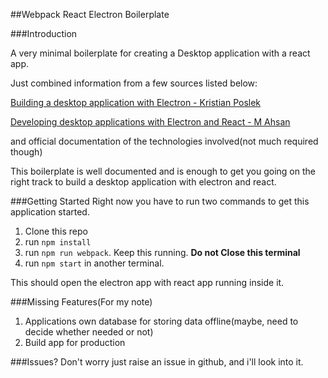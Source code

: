 ##Webpack React Electron Boilerplate

###Introduction

A very minimal boilerplate for creating a Desktop application with a react app.

Just combined information from a few sources listed below:

[Building a desktop application with Electron - Kristian Poslek](https://medium.com/developers-writing/building-a-desktop-application-with-electron-204203eeb658)

[Developing desktop applications with Electron and React - M Ahsan](https://medium.com/@Agro/developing-desktop-applications-with-electron-and-react-40d117d97564)

and official documentation of the technologies involved(not much required though)

This boilerplate is well documented and is enough to get you going on the right track to build a desktop application with electron and react.

###Getting Started
Right now you have to run two commands to get this application started.
1. Clone this repo
2. run `npm install`
3. run `npm run webpack`. Keep this running. **Do not Close this terminal**
4. run `npm start` in another terminal.

This should open the electron app with react app running inside it.

###Missing Features(For my note)
1. Applications own database for storing data offline(maybe, need to decide whether needed or not)
2. Build app for production

###Issues?
Don't worry just raise an issue in github, and i'll look into it.